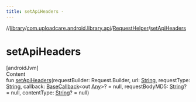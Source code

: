 ```yaml
---
title: setApiHeaders -
---
```

//[library](../../index.md)/[com.uploadcare.android.library.api](../index.md)/[RequestHelper](index.md)/[setApiHeaders](set-api-headers.md)



# setApiHeaders  
[androidJvm]  
Content  
fun [setApiHeaders](set-api-headers.md)(requestBuilder: Request.Builder, url: [String](https://kotlinlang.org/api/latest/jvm/stdlib/kotlin/-string/index.html), requestType: [String](https://kotlinlang.org/api/latest/jvm/stdlib/kotlin/-string/index.html), callback: [BaseCallback](../../com.uploadcare.android.library.callbacks/-base-callback/index.md)<out [Any](https://kotlinlang.org/api/latest/jvm/stdlib/kotlin/-any/index.html)>? = null, requestBodyMD5: [String](https://kotlinlang.org/api/latest/jvm/stdlib/kotlin/-string/index.html)? = null, contentType: [String](https://kotlinlang.org/api/latest/jvm/stdlib/kotlin/-string/index.html)? = null)  



